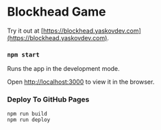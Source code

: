 # Blockhead Game

Try it out at [https://blockhead.yaskovdev.com](https://blockhead.yaskovdev.com).

### `npm start`

Runs the app in the development mode.

Open [http://localhost:3000](http://localhost:3000) to view it in the browser.

### Deploy To GitHub Pages

```shell
npm run build
npm run deploy
```
